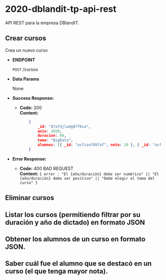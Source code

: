 # 2020-dblandit-tp-api-rest

API REST para la empresa DBlandIT.

**Crear cursos**
----
  Crea un nuevo curso

* **ENDPOINT**

  `POST` /cursos

* **Data Params**

  None

* **Success Response:**

  * **Code:** 200 <br />
    **Content:** 
    ```json
        { 
            _id: "87afdjladg87f6sa", 
            anio: 2020, 
            duracion: 60, 
            tema: "BigData", 
            alumnos: [{ _id: "asfiauf897af", nota: 10 }, { _id: "asfiauf897af", nota: 9.5 }] 
        }
    ```
 
* **Error Response:**

  * **Code:** 400 BAD REQUEST <br />
    **Content:** `{ error : "El {año/duración} debe ser numérico" || "El {año/duración} debe ser positivo" || "Debe elegir el tema del curso" }`

## Eliminar cursos

## Listar los cursos (permitiendo filtrar por su duración y año de dictado) en formato JSON
## Obtener los alumnos de un curso en formato JSON.
## Saber cuál fue el alumno que se destacó en un curso (el que tenga mayor nota).

